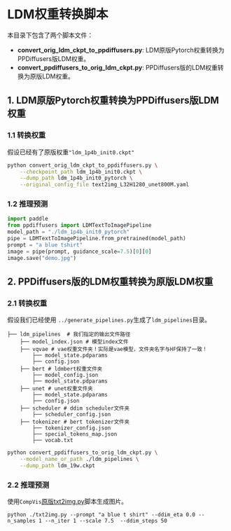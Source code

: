 # LDM权重转换脚本
本目录下包含了两个脚本文件：
- **convert_orig_ldm_ckpt_to_ppdiffusers.py**: LDM原版Pytorch权重转换为PPDiffusers版LDM权重。
- **convert_ppdiffusers_to_orig_ldm_ckpt.py**: PPDiffusers版的LDM权重转换为原版LDM权重。

## 1. LDM原版Pytorch权重转换为PPDiffusers版LDM权重
### 1.1 转换权重
假设已经有了原版权重`"ldm_1p4b_init0.ckpt"`
```bash
python convert_orig_ldm_ckpt_to_ppdiffusers.py \
    --checkpoint_path ldm_1p4b_init0.ckpt \
    --dump_path ldm_1p4b_init0_pytorch \
    --original_config_file text2img_L32H1280_unet800M.yaml
```

### 1.2 推理预测
```python
import paddle
from ppdiffusers import LDMTextToImagePipeline
model_path = "./ldm_1p4b_init0_pytorch"
pipe = LDMTextToImagePipeline.from_pretrained(model_path)
prompt = "a blue tshirt"
image = pipe(prompt, guidance_scale=7.5)[0][0]
image.save("demo.jpg")
```

## 2. PPDiffusers版的LDM权重转换为原版LDM权重
### 2.1 转换权重
假设我们已经使用 `../generate_pipelines.py`生成了`ldm_pipelines`目录。
```shell
├── ldm_pipelines  # 我们指定的输出文件路径
    ├── model_index.json # 模型index文件
    ├── vqvae # vae权重文件夹！实际是vae模型，文件夹名字与HF保持了一致！
        ├── model_state.pdparams
        ├── config.json
    ├── bert # ldmbert权重文件夹
        ├── model_config.json
        ├── model_state.pdparams
    ├── unet # unet权重文件夹
        ├── model_state.pdparams
        ├── config.json
    ├── scheduler # ddim scheduler文件夹
        ├── scheduler_config.json
    ├── tokenizer # bert tokenizer文件夹
        ├── tokenizer_config.json
        ├── special_tokens_map.json
        ├── vocab.txt
```

```bash
python convert_ppdiffusers_to_orig_ldm_ckpt.py \
    --model_name_or_path ./ldm_pipelines \
    --dump_path ldm_19w.ckpt
```

### 2.2 推理预测
使用`CompVis`[原版txt2img.py](https://github.com/CompVis/latent-diffusion/blob/main/scripts/txt2img.py)脚本生成图片。
```shell
python ./txt2img.py --prompt "a blue t shirt" --ddim_eta 0.0 --n_samples 1 --n_iter 1 --scale 7.5  --ddim_steps 50
```

